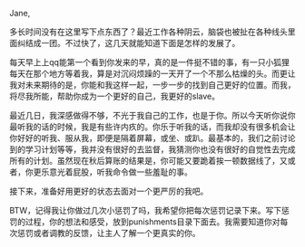 Jane,

多长时间没有在这里写下点东西了？最近工作各种阴云，脑袋也被扯在各种线头里面纠结成一团。不过快了，这几天就能知道下面是怎样的发展了。

每天早上上qq能第一个看到你发来的早，真的是一件挺不错的事，有一只小狐狸每天在那个地方等着我，算是对沉闷烦躁的一天开了一个不那么枯燥的头。而更让我对未来期待的是，你能和我这样一起，一步一步的找到自己更好的位置。而我，将尽我所能，帮助你成为一个更好的自己，我更好的slave。

最近几日，我深感做得不够，不光于我自己的工作，也是于你。所以今天听你说你最听我的话的时候，我是有些许内疚的。你乐于听我的话，而我却没有很多机会让你好好的听我、服从我，即便是隔着屏幕，或坐、或趴。最基本的，我们之前讨论到的学习计划等等，我并没有很好的去监督，我猜测你也没有很好的自觉性去完成所有的计划。虽然现在秋后算账的结果是，你可能又要跪着挨一顿数据线了，又或者，你更乐意光着屁股，听我命令做一些羞耻的事。

接下来，准备好用更好的状态去面对一个更严厉的我吧。

BTW，记得我让你做过几次小惩罚了吗，我希望你把每次惩罚记录下来。写下惩罚的过程，你的想法和感受，放到punishments目录下面去。我需要知道你对每次惩罚或者调教的反馈，让主人了解一个更真实的你。